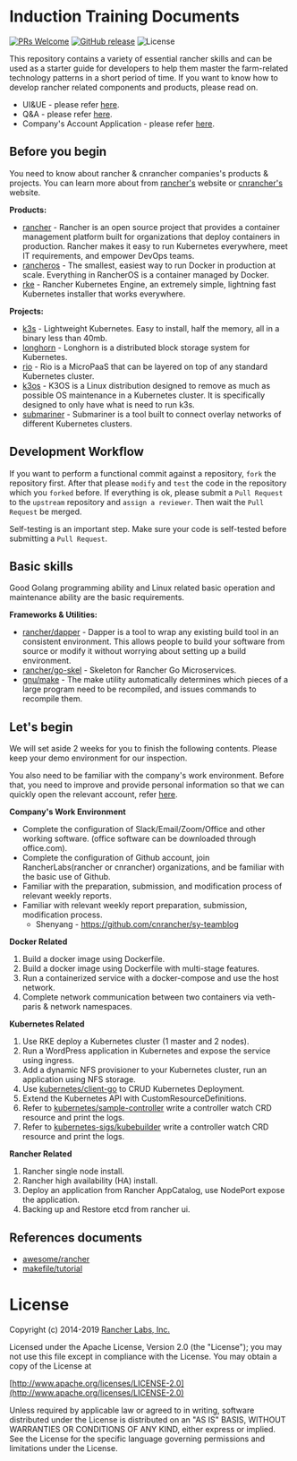 # Induction Training Documents

[![PRs Welcome](https://img.shields.io/badge/PRs-welcome-brightgreen.svg?style=flat-square)](https://github.com/Jason-ZW/cnrancher-induction-training-documents/pulls)
[![GitHub release](https://img.shields.io/github/release/Jason-ZW/cnrancher-induction-training-documents.svg)](https://github.com/Jason-ZW/cnrancher-induction-training-documents/releases)
![License](https://img.shields.io/badge/License-Apache%202.0-blue.svg)

This repository contains a variety of essential rancher skills and can be used as a starter guide for developers to help them master the farm-related technology patterns in a short period of time.
If you want to know how to develop rancher related components and products, please read on.

- UI&UE - please refer [here](UI&UE/README.md).
- Q&A - please refer [here](Q&A/README.md).
- Company's Account Application - please refer [here](ACCOUNT.md).

## Before you begin

You need to know about rancher & cnrancher companies's products & projects. You can learn more about from [rancher's](https://www.rancher.com) website or [cnrancher's](https://www.rancher.cn) website.

**Products:**
- [rancher](https://github.com/rancher/rancher) - Rancher is an open source project that provides a container management platform built for organizations that deploy containers in production. Rancher makes it easy to run Kubernetes everywhere, meet IT requirements, and empower DevOps teams.
- [rancheros](https://github.com/rancher/os) - The smallest, easiest way to run Docker in production at scale. Everything in RancherOS is a container managed by Docker.
- [rke](https://github.com/rancher/rke) - Rancher Kubernetes Engine, an extremely simple, lightning fast Kubernetes installer that works everywhere.

**Projects:**
- [k3s](https://github.com/rancher/k3s) - Lightweight Kubernetes. Easy to install, half the memory, all in a binary less than 40mb.
- [longhorn](https://github.com/longhorn/longhorn) - Longhorn is a distributed block storage system for Kubernetes.
- [rio](https://github.com/rancher/rio) - Rio is a MicroPaaS that can be layered on top of any standard Kubernetes cluster.
- [k3os](https://github.com/rancher/k3os) - K3OS is a Linux distribution designed to remove as much as possible OS maintenance in a Kubernetes cluster. It is specifically designed to only have what is need to run k3s.
- [submariner](https://github.com/submariner-io/submariner) - Submariner is a tool built to connect overlay networks of different Kubernetes clusters.

## Development Workflow

If you want to perform a functional commit against a repository, `fork` the repository first. After that please `modify` and `test` the code in the repository which you `forked` before. If everything is ok, please submit a `Pull Request` to the `upstream` repository and `assign a reviewer`. Then wait the `Pull Request` be merged.

Self-testing is an important step. Make sure your code is self-tested before submitting a `Pull Request`.

## Basic skills

Good Golang programming ability and Linux related basic operation and maintenance ability are the basic requirements.

**Frameworks & Utilities:**
- [rancher/dapper](https://github.com/rancher/dapper) - Dapper is a tool to wrap any existing build tool in an consistent environment. This allows people to build your software from source or modify it without worrying about setting up a build environment.
- [rancher/go-skel](https://github.com/rancher/go-skel) - Skeleton for Rancher Go Microservices.
- [gnu/make](https://www.cl.cam.ac.uk/teaching/0910/UnixTools/make.pdf) - The make utility automatically determines which pieces of a large program need to be recompiled, and issues commands to recompile them.

## Let's begin

We will set aside 2 weeks for you to finish the following contents. Please keep your demo environment for our inspection.

You also need to be familiar with the company's work environment. Before that, you need to improve and provide personal information so that we can quickly open the relevant account, refer [here](ACCOUNT.md).

**Company's Work Environment**
- Complete the configuration of Slack/Email/Zoom/Office and other working software. (office software can be downloaded through office.com).
- Complete the configuration of Github account, join RancherLabs(rancher or cnrancher) organizations, and be familiar with the basic use of Github.
- Familiar with the preparation, submission, and modification process of relevant weekly reports.
- Familiar with relevant weekly report preparation, submission, modification process.
  - Shenyang - https://github.com/cnrancher/sy-teamblog

**Docker Related**

1. Build a docker image using Dockerfile.
2. Build a docker image using Dockerfile with multi-stage features.
3. Run a containerized service with a docker-compose and use the host network.
4. Complete network communication between two containers via veth-paris & network namespaces.

**Kubernetes Related**

1. Use RKE deploy a Kubernetes cluster (1 master and 2 nodes).
2. Run a WordPress application in Kubernetes and expose the service using ingress.
3. Add a dynamic NFS provisioner to your Kubernetes cluster, run an application using NFS storage.
4. Use [kubernetes/client-go](https://github.com/kubernetes/client-go) to CRUD Kubernetes Deployment.
5. Extend the Kubernetes API with CustomResourceDefinitions.
6. Refer to [kubernetes/sample-controller](https://github.com/kubernetes/sample-controller) write a controller watch CRD resource and print the logs.
7. Refer to [kubernetes-sigs/kubebuilder](https://github.com/kubernetes-sigs/kubebuilder) write a controller watch CRD resource and print the logs.

**Rancher Related**

1. Rancher single node install.
2. Rancher high availability (HA) install.
3. Deploy an application from Rancher AppCatalog, use NodePort expose the application.
4. Backing up and Restore etcd from rancher ui.

## References documents

- [awesome/rancher](https://github.com/jmreicha/awesome-rancher)
- [makefile/tutorial](https://makefiletutorial.com/)

# License

Copyright (c) 2014-2019 [Rancher Labs, Inc.](http://rancher.com)

Licensed under the Apache License, Version 2.0 (the "License");
you may not use this file except in compliance with the License.
You may obtain a copy of the License at

[http://www.apache.org/licenses/LICENSE-2.0](http://www.apache.org/licenses/LICENSE-2.0)

Unless required by applicable law or agreed to in writing, software
distributed under the License is distributed on an "AS IS" BASIS,
WITHOUT WARRANTIES OR CONDITIONS OF ANY KIND, either express or implied.
See the License for the specific language governing permissions and
limitations under the License.
